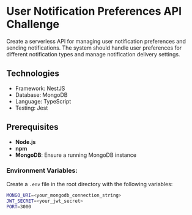 # User Notification Preferences API Challenge

Create a serverless API for managing user notification preferences and sending notifications. The system should handle user preferences for different notification types and manage notification delivery settings.


## Technologies
- Framework: NestJS
- Database: MongoDB
- Language: TypeScript
- Testing: Jest


## Prerequisites
- **Node.js**
- **npm**
- **MongoDB**: Ensure a running MongoDB instance

### Environment Variables:
Create a `.env` file in the root directory with the following variables:

```bash
MONGO_URI=<your_mongodb_connection_string>
JWT_SECRET=<your_jwt_secret>
PORT=3000
